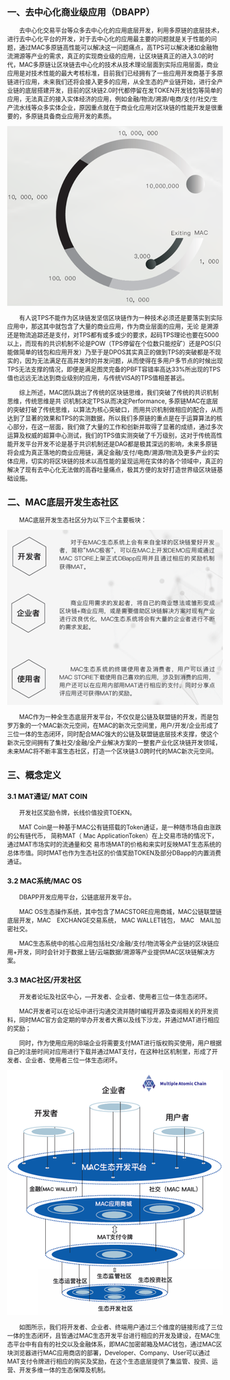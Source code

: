 ## 一、去中心化商业级应用（DBAPP）

&emsp;&emsp;去中心化交易平台等众多去中心化的应用底层开发，利用多原链的底层技术，进行去中心化平台的开发，对于去中心化的应用最主要的问题就是关于性能的问题，通过MAC多原链高性能可以解决这一问题痛点，高TPS可以解决诸如金融物流溯源等产业的需求，真正的实现商业级的应用，让区块链真正的进入3.0的时代，MAC多原链让区块链去中心化的技术从技术理论层面到实际应用层面，商业应用是对技术性能的最大考核标准，目前我们已经拥有了一些应用开发商基于多原链进行应用，未来我们还将会接入更多的应用，从全生态的产业链开始，进行全产业链的底层搭建开发，目前的区块链2.0时代都停留在发TOKEN开发钱包等简单的应用，无法真正的接入实体经济的应用，例如金融/物流/溯源/电商/支付/社交/生产流水线等众多实体企业，原因重点就在于商业化应用对区块链的性能开发是很重要的，多原链具备商业应用开发的素质。

![图1](img/12-1.png "png")

&emsp;&emsp;有人说TPS不能作为区块链发坚信区块链作为一种技术必须还是要落实到实际应用中，那这其中就包含了大量的商业应用，作为商业层面的应用，无论 是溯源还是物流追踪还是支付，对TPS都有或多或少的要求，起码TPS理论也要在5000以上，而现有的共识机制不论是POW（TPS停留在个位数只能挖矿）还是POS(只能做简单的钱包和应用开发）乃至于是DPOS其实真正的做到TPS的突破都是不现实的，因为无法满足在高并发时的并发问题，从而使得在多用户多节点的时候出现TPS无法支撑的情况，即便是满足图灵完备的PBFT容错率高达33%所出现的TPS值也远远无法达到商业级别的应用，与传统VISA的TPS值相差甚远。

&emsp;&emsp;综上所述，MAC团队跳出了传统的区块链思维，我们突破了传统的共识机制思维，传统思维是共 识机制决定TPS从而决定Performance, 多原链MAC在底层的突破打破了传统思维，以算法为核心突破口，而用共识机制做相应的配合，从而达到了显著的效果和TPS的实测数据，所以我们多原链的重点是在于运算算法的核心部分，在这一层面，我们做了大量的工作和创新并取得了显著的成绩，通过多次运算及权威的超算中心测试，我们的TPS值实测突破了千万级别，这对于传统高性能开发平台开发不论是基于共识机制还是DAG都是极其深远的影响，未来多原链将会成为真正落地的商业应用链，满足金融/支付/电商/溯源/物流及更多产业的实体应用，切实的将区块链的技术以高性能的呈现运用在实体的各个领域中，真正的解决了现有去中心化无法做的高吞吐量痛点，极其方便的友好打造世界级区块链基础设施。


## 二、MAC底层开发生态社区

&emsp;&emsp;MAC底层开发生态社区分为以下三个主要板块：

![图2](img/12-2.png "png")

&emsp;&emsp;MAC作为一种全生态底层开发平台，不仅仅是公链及联盟链的开发，而是包罗万象的一个MAC新次元空间，在MAC的新次元空间里，用户/开发/企业形成了三位一体的生态闭环，同时配合MAC强大的公链及联盟链底层技术支撑，使这个新次元空间拥有了集社交/金融/全产业解决方案的一整套产业化区块链开发领域，未来MAC将不断丰富生态社区，打造一个区块链3.0跨时代的MAC新次元空间。


## 三、概念定义

### 3.1 MAT通证/ MAT COIN
&emsp;&emsp;开发社区奖励令牌，长线价值投资TOEKN。

&emsp;&emsp;MAT Coin是一种基于MAC公有链搭载的Token通证，是一种随市场自由涨跌的公有链代币， 简称MAT（ Mac ApplicationToken）在上交易市场的情况下，通过MAT市场实时的流通量和交 易市场MAT的价格和来实时反映MAT生态系统的总体市值。同时MAT也作为生态社区的价值奖励TOKEN及部分DBapp的内置消费通证。

### 3.2 MAC系统/MAC OS
&emsp;&emsp;DBAPP开发应用平台，公链底层开发平台。

&emsp;&emsp;MAC OS生态操作系统，其中包含了MACSTORE应用商城，MAC公链联盟链底层开发，MAC　EXCHANGE交易系统， MAC WALLET钱包， MAC　MAIL加密社交。

&emsp;&emsp;MAC生态系统中的核心应用包括社交/金融/支付/物流等全产业链的区块链应用+开发，同时会针对于数据上链/云端数据/溯源等产业提供MAC区块链解决方案。

### 3.3 MAC社区/开发社区
&emsp;&emsp;开发者论坛及社区中心，—开发者、企业者、使用者三位一体生态闭环。

&emsp;&emsp;MAC开发者可以在论坛中进行沟通交流并随时编程开源及查阅相关的开发资料，同时MAC官方会定期的举办开发者大赛以及线下沙龙，并通过MAT进行相应的奖励；

&emsp;&emsp;同时，作为使用应用的B端企业将需要支付MAT进行版权购买使用，用户根据自己的注册时间对应用进行下载并通过MAT支付，在这种社区机制里，形成了开发者、企业者、使用者三位一体生态闭环。

![图3](img/12-3.png "png")

&emsp;&emsp;如图所示，我们将开发者、企业者、终端用户通过三个维度的链接形成了三位一体的生态闭环，且皆通过MAC生态开发平台进行相应的开发及建设，在MAC生态平台中有自有的社交以及金融体系，即MAC加密邮箱及MAC钱包，通过MAC区块浏览器进行MAC应用商店的部署，Developer、Company、User可以通过MAT支付令牌进行相应的购买及奖励，在这个生态底层提供了集监管、投资、运营、开发多维一体的生态保障及机制。